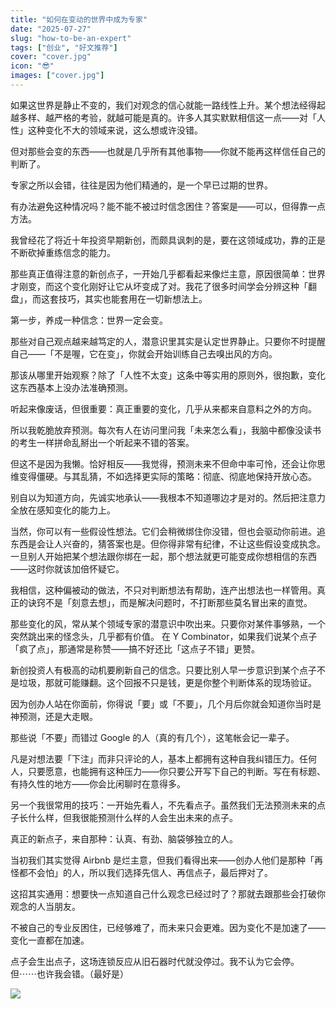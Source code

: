 ```yaml
---
title: "如何在变动的世界中成为专家"
date: "2025-07-27"
slug: "how-to-be-an-expert"
tags: ["创业", "好文推荐"]
cover: "cover.jpg"
icon: "😎"
images: ["cover.jpg"]
---
```

如果这世界是静止不变的，我们对观念的信心就能一路线性上升。某个想法经得起越多样、越严格的考验，就越可能是真的。许多人其实默默相信这一点——对「人性」这种变化不大的领域来说，这么想或许没错。



但对那些会变的东西——也就是几乎所有其他事物——你就不能再这样信任自己的判断了。



专家之所以会错，往往是因为他们精通的，是一个早已过期的世界。



有办法避免这种情况吗？能不能不被过时信念困住？答案是——可以，但得靠一点方法。



我曾经花了将近十年投资早期新创，而颇具讽刺的是，要在这领域成功，靠的正是不断砍掉重练信念的能力。



那些真正值得注意的新创点子，一开始几乎都看起来像烂主意，原因很简单：世界才刚变，而这个变化刚好让它从坏变成了对。我花了很多时间学会分辨这种「翻盘」，而这套技巧，其实也能套用在一切新想法上。



第一步，养成一种信念：世界一定会变。



那些对自己观点越来越笃定的人，潜意识里其实是认定世界静止。只要你不时提醒自己——「不是喔，它在变」，你就会开始训练自己去嗅出风的方向。



那该从哪里开始观察？除了「人性不太变」这条中等实用的原则外，很抱歉，变化这东西基本上没办法准确预测。



听起来像废话，但很重要：真正重要的变化，几乎从来都来自意料之外的方向。



所以我乾脆放弃预测。每次有人在访问里问我「未来怎么看」，我脑中都像没读书的考生一样拼命乱掰出一个听起来不错的答案。



但这不是因为我懒。恰好相反——我觉得，预测未来不但命中率可怜，还会让你思维变得僵硬。与其乱猜，不如选择更实际的策略：彻底、彻底地保持开放心态。



别自以为知道方向，先诚实地承认——我根本不知道哪边才是对的。然后把注意力全放在感知变化的能力上。



当然，你可以有一些假设性想法。它们会稍微绑住你没错，但也会驱动你前进。追东西是会让人兴奋的，猜答案也是。但你得非常有纪律，不让这些假设变成执念。
一旦别人开始把某个想法跟你绑在一起，那个想法就更可能变成你想相信的东西——这时你就该加倍怀疑它。



我相信，这种偏被动的做法，不只对判断想法有帮助，连产出想法也一样管用。真正的诀窍不是「刻意去想」，而是解决问题时，不打断那些莫名冒出来的直觉。



那些变化的风，常从某个领域专家的潜意识中吹出来。只要你对某件事够熟，一个突然跳出来的怪念头，几乎都有价值。
在 Y Combinator，如果我们说某个点子「疯了点」，那通常是称赞——搞不好还比「这点子不错」更赞。



新创投资人有极高的动机要刷新自己的信念。只要比别人早一步意识到某个点子不是垃圾，那就可能赚翻。这个回报不只是钱，更是你整个判断体系的现场验证。



因为创办人站在你面前，你得说「要」或「不要」，几个月后你就会知道你当时是神预测，还是大走眼。



那些说「不要」而错过 Google 的人（真的有几个），这笔帐会记一辈子。



凡是对想法要「下注」而非只评论的人，基本上都拥有这种自我纠错压力。任何人，只要愿意，也能拥有这种压力——你只要公开写下自己的判断。写在有标题、有持久性的地方——你会比闲聊时在意得多。



另一个我很常用的技巧：一开始先看人，不先看点子。虽然我们无法预测未来的点子长什么样，但我很能预测什么样的人会生出未来的点子。



真正的新点子，来自那种：认真、有劲、脑袋够独立的人。



当初我们其实觉得 Airbnb 是烂主意，但我们看得出来——创办人他们是那种「再怪都不会怕」的人，所以我们选择先信人、再信点子，最后押对了。



这招其实通用：想要快一点知道自己什么观念已经过时了？那就去跟那些会打破你观念的人当朋友。



不被自己的专业反困住，已经够难了，而未来只会更难。因为变化不是加速了——变化一直都在加速。



点子会生出点子，这场连锁反应从旧石器时代就没停过。我不认为它会停。
但⋯⋯也许我会错。（最好是）




![](https://prod-files-secure.s3.us-west-2.amazonaws.com/112d0858-5090-4d34-a606-b75eb8d65fd2/46476355-9cf3-4e99-9b7a-3531bc426380/1000202064.png?X-Amz-Algorithm=AWS4-HMAC-SHA256&X-Amz-Content-Sha256=UNSIGNED-PAYLOAD&X-Amz-Credential=ASIAZI2LB4664OFBRQ5V%2F20251018%2Fus-west-2%2Fs3%2Faws4_request&X-Amz-Date=20251018T053228Z&X-Amz-Expires=3600&X-Amz-Security-Token=IQoJb3JpZ2luX2VjEA0aCXVzLXdlc3QtMiJHMEUCIQCYr3r87%2BoLPAJCImWPge7r%2F65YIjKHT6ypodQrcv3bdQIgFZ5xgIi3BGQylc%2BHUftJ9CDQvSHRIr%2BlLsuv8tsxPmQqiAQItv%2F%2F%2F%2F%2F%2F%2F%2F%2F%2FARAAGgw2Mzc0MjMxODM4MDUiDCCxRzBTrwTeWcMZsyrcA5h6dyeQ5V2IyCEXqi6bwIO4ZLarLIAhhBEV4c6Oh3exGqj23nMIThSF9dJ%2Bi5vNENivMnzruY0dxqx5BNfInYQkP%2BPuDesZTiWaEXZQvEgq%2BVLGPtKgfjGXSlm2VTka8sMHs8%2Fr7A8tcbquLhgKE8d9kNSYm6DN%2BeVlQTz1zq18lWokjKVJ6WyyuztNsqbW4Kn6VYfcpqJvvdprKUMGxalBY62jaPWYz90K0r%2Fuv8xjkXpffQRORZbOsOMNKVP1mWMsu0jdXAyjbv8Cng43dcaKaX2i3B%2FklWFSzIP%2Fg%2Bpexb4b7J9D6EOTNajyC133ohxojCVjzBP14wOakmUwLoynQn9WH1w0jvMnwHQXvGeRMYK1GUPmztcVbOxOa6R81K%2BE8upXYRmpiLpvzKDdwrcxAByBpd0MT9Qg9OZFkYkWnV%2FN3MfCWH%2FUvRPA4%2BXeeB9j91BoGAG%2BVWIgxQlCkQq6GDdJfzK6lSb%2FdBJ2rVnjI7UaTd%2B%2FiNsuqD4G297wloVVSUuZrFaW%2FBCFKNHgdIxreCUsTPrjtN2JVyDwSqIqZMl05jKBQqklec%2FV%2FASrHqoQakUN%2Flklp8HEU2CnjVIaz6%2B6d3ZYitFj1%2BF95JnpCo0LQ2uRZtLPXR2yMLjDzMcGOqUBDIYAQexWj9%2BpAfoqnINiDFz7T5REGi3fz4xh6LsbyxnRH%2FUevzfBBahMao31g3zhI4KJAwL4etILDrR%2BcejD%2BleNrUAs5sJehM6tBZAsgXJR6klSjoj31JvRc%2BglJn6Wdngb1GGXmWs4v2V%2Fbmqk2xdsUYRgCTFcddkLd3QFLrN6qxYSRxeRkSfHuAWl6QGulA%2BZYOmVnHJOiwn4BGuz7EHAemF5&X-Amz-Signature=9d2112c9d98b5e1acfb6dcd02edd3ec14a78f1fe37bb568cc156d024d1b4d865&X-Amz-SignedHeaders=host&x-amz-checksum-mode=ENABLED&x-id=GetObject)

